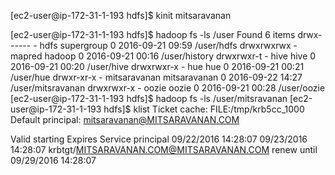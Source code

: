 [ec2-user@ip-172-31-1-193 hdfs]$ kinit mitsaravanan

[ec2-user@ip-172-31-1-193 hdfs]$ hadoop fs -ls /user
Found 6 items
drwx------   - hdfs         supergroup            0 2016-09-21 09:59 /user/hdfs
drwxrwxrwx   - mapred       hadoop                0 2016-09-21 00:16 /user/history
drwxrwxr-t   - hive         hive                  0 2016-09-21 00:20 /user/hive
drwxrwxr-x   - hue          hue                   0 2016-09-21 00:21 /user/hue
drwxr-xr-x   - mitsaravanan mitsaravanan          0 2016-09-22 14:27 /user/mitsravanan
drwxrwxr-x   - oozie        oozie                 0 2016-09-21 00:28 /user/oozie
[ec2-user@ip-172-31-1-193 hdfs]$ hadoop fs -ls /user/mitsravanan
[ec2-user@ip-172-31-1-193 hdfs]$ klist
Ticket cache: FILE:/tmp/krb5cc_1000
Default principal: mitsaravanan@MITSARAVANAN.COM

Valid starting       Expires              Service principal
09/22/2016 14:28:07  09/23/2016 14:28:07  krbtgt/MITSARAVANAN.COM@MITSARAVANAN.COM
        renew until 09/29/2016 14:28:07


